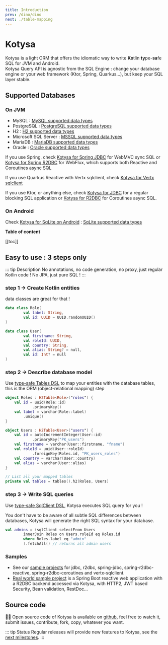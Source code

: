 ```yaml
---
title: Introduction
prev: /dino/dino
next: ./table-mapping
---
```


# Kotysa

Kotysa is a light ORM that offers the idiomatic way to write **Ko**tlin **ty**pe-**sa**fe SQL for JVM and Android. \
Kotysa Query API is agnostic from the SQL Engine : change your database engine or your web framework (Ktor, Spring,
Quarkus...), but keep your SQL layer stable.

## Supported Databases

### On JVM
* MySQL : [MySQL supported data types](table-mapping.html#mysql)
* PostgreSQL : [PostgreSQL supported data types](table-mapping.html#postgresql)
* H2 : [H2 supported data types](table-mapping.html#h2)
* Microsoft SQL Server : [MSSQL supported data types](table-mapping.html#mssql)
* MariaDB : [MariaDB supported data types](table-mapping.html#mariadb)
* Oracle : [Oracle supported data types](table-mapping.html#oracle)

If you use Spring, check [Kotysa for Spring JDBC](kotysa-spring-jdbc.html) for WebMVC sync SQL or
[Kotysa for Spring R2DBC](kotysa-spring-r2dbc.html) for WebFlux, which supports both Reactive and Coroutines async SQL

If you use Quarkus Reactive with Vertx sqlclient, check [Kotysa for Vertx sqlclient](kotysa-vertx-sqlclient.html)

If you use Ktor, or anything else, check [Kotysa for JDBC](kotysa-jdbc.html) for a regular blocking SQL application or
[Kotysa for R2DBC](kotysa-r2dbc.html) for Coroutines async SQL.

### On Android
Check [Kotysa for SqLite on Android](kotysa-android.html) : [SqLite supported data types](table-mapping.html#sqlite)

**Table of content**

[[toc]]

## Easy to use : 3 steps only

::: tip Description
No annotations, no code generation, no proxy, just regular Kotlin code ! No JPA, just pure SQL !
:::

### step 1 -> Create Kotlin entities

data classes are great for that !

```kotlin
data class Role(
        val label: String,
        val id: UUID = UUID.randomUUID()
)

data class User(
        val firstname: String,
        val roleId: UUID,
        val country: String,
        val alias: String? = null,
        val id: Int? = null
)
```

### step 2 -> Describe database model

Use [type-safe Tables DSL](table-mapping.html) to map your entities with the database tables,
this is the ORM (object-relational mapping) step

```kotlin
object Roles : H2Table<Role>("roles") {
    val id = uuid(Role::id)
            .primaryKey()
    val label = varchar(Role::label)
        .unique()
}

object Users : H2Table<User>("users") {
    val id = autoIncrementInteger(User::id)
            .primaryKey("PK_users")
    val firstname = varchar(User::firstname, "fname")
    val roleId = uuid(User::roleId)
            .foreignKey(Roles.id, "FK_users_roles")
    val country = varchar(User::country)
    val alias = varchar(User::alias)
}

// List all your mapped tables
private val tables = tables().h2(Roles, Users)
```

### step 3 -> Write SQL queries

Use [type-safe SqlClient DSL](queries.html), Kotysa executes SQL query for you !

You don't have to be aware of all subtle SQL differences between databases, Kotysa will generate the right SQL syntax
for your database.

```kotlin
val admins = (sqlClient selectFrom Users
        innerJoin Roles on Users.roleId eq Roles.id
        where Roles.label eq "admin"
        ).fetchAll() // returns all admin users
```

### Samples

* See our [sample projects](https://github.com/ufoss-org/kotysa/tree/master/samples) for jdbc, r2dbc, spring-jdbc,
spring-r2dbc-reactive, spring-r2dbc-coroutines and vertx-sqlclient.
* [Real world sample project](https://github.com/pull-vert/demo-kotlin) is a Spring Boot reactive web application with a
R2DBC backend accessed via Kotysa, with HTTP2, JWT based Security, Bean validation, RestDoc...

## Source code

&#x1F468;&#x200D;&#x1F4BB; Open source code of Kotysa is available on [github](https://github.com/ufoss-org/kotysa),
feel free to watch it, submit issues, contribute, fork, copy, whatever you want.

::: tip Status
Regular releases will provide new features to Kotysa, see the
[next milestones](https://github.com/ufoss-org/kotysa/milestones?direction=asc&sort=title&state=open).
:::
